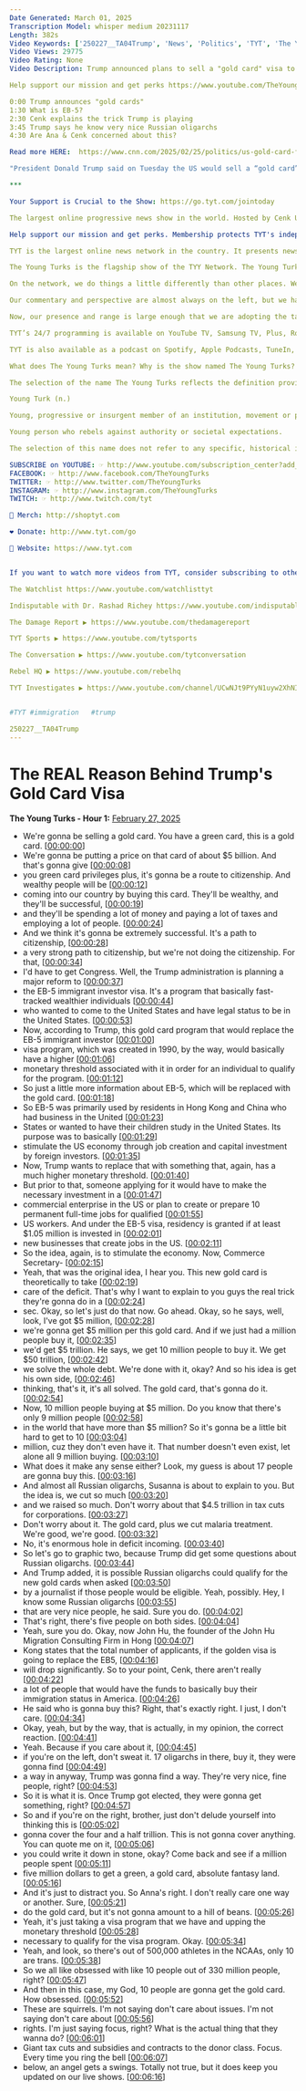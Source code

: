 ```yaml
---
Date Generated: March 01, 2025
Transcription Model: whisper medium 20231117
Length: 382s
Video Keywords: ['250227__TA04Trump', 'News', 'Politics', 'TYT', 'The Young Turks', 'Cenk Uygur', 'Progressive', 'TYT Network', 'Ana Kasparian', 'political establishment', 'John Iadarola', 'Breaking News', 'Donald Trump', 'Trump', '2022 election', '2024 election', '2024', 'Rebel HQ', 'Kamala Harris', 'Kamala Harris Donald Trump', 'Joe Biden', 'Election', 'eb 5 visa', 'eb 5 visa process', 'eb 5 visa usa', 'gold card citizenship', 'gold card trump', 'green card', 'gold card immigration', 'gold card explained', 'Golden Visa', 'immigration']
Video Views: 29775
Video Rating: None
Video Description: Trump announced plans to sell a "gold card" visa to rich foreigners. Ana Kasparian and Cenk Uygur discuss on The Young Turks. Do you agree with TYT's take? Tell us what you think in the comments below. SUBSCRIBE today: ☞ http://www.youtube.com/subscription_center?add_user=theyoungturks

Help support our mission and get perks https://www.youtube.com/TheYoungTurks/join

0:00 Trump announces "gold cards"
1:30 What is EB-5?
2:30 Cenk explains the trick Trump is playing
3:45 Trump says he know very nice Russian oligarchs
4:30 Are Ana & Cenk concerned about this?

Read more HERE:  https://www.cnn.com/2025/02/25/politics/us-gold-card-foreigners-trump/index.html

"President Donald Trump said on Tuesday the US would sell a “gold card” to wealthy foreigners, giving them the right to live and work in the US and offering a path to citizenship in exchange for a $5 million fee."*

*** 

Your Support is Crucial to the Show: https://go.tyt.com/jointoday

The largest online progressive news show in the world. Hosted by Cenk Uygur and Ana Kasparian. LIVE weekdays 6-8 pm ET. http://youtube.com/theyoungturks/live

Help support our mission and get perks. Membership protects TYT's independence from corporate ownership and allows us to provide free live shows that speak truth to power for people around the world. See Perks: ▶ https://www.youtube.com/TheYoungTurks/join

TYT is the largest online news network in the country. It presents news, context and analysis. We have dozens of on-air hosts on half a dozen major channels on almost all the platforms. We also have a live 24-hour news channel that features all our shows.

The Young Turks is the flagship show of the TYY Network. The Young Turks is the longest running daily show in internet history. We’re about to celebrate our 20th anniversary as a digital native show. We are also the first ever YouTube partner channel. So, we are the original YouTubers.

On the network, we do things a little differently than other places. We present the news first, with all of the facts and context you need, which is a rarity in commentary-heavy online shows. We then also give analysis and perspective, which is rare in traditional news.

Our commentary and perspective are almost always on the left, but we have an enormous range of opinions on the network. Hosts are allowed to think and say whatever they like. Perspectives usually range from the far left to the center of the political spectrum.

Now, our presence and range is large enough that we are adopting the tagline The Online News Network. Our longevity, our 27 million subscribers and 30 billion lifetime views allows us to make this claim confidently.

TYT’s 24/7 programming is available on YouTube TV, Samsung TV, Plus, Roku, Xumo, TCLtv+, Fubo, and more.

TYT is also available as a podcast on Spotify, Apple Podcasts, TuneIn, Amazon Music, and more.

What does The Young Turks mean? Why is the show named The Young Turks?

The selection of the name The Young Turks reflects the definition provided in American Heritage Dictionary.

Young Turk (n.)

Young, progressive or insurgent member of an institution, movement or political party.

Young person who rebels against authority or societal expectations.

The selection of this name does not refer to any specific, historical incarnation of The Young Turks.

SUBSCRIBE on YOUTUBE: ☞ http://www.youtube.com/subscription_center?add_user=theyoungturks
FACEBOOK: ☞ http://www.facebook.com/TheYoungTurks
TWITTER: ☞ http://www.twitter.com/TheYoungTurks
INSTAGRAM: ☞ http://www.instagram.com/TheYoungTurks
TWITCH: ☞ http://www.twitch.com/tyt

👕 Merch: http://shoptyt.com

❤ Donate: http://www.tyt.com/go

🔗 Website: https://www.tyt.com


If you want to watch more videos from TYT, consider subscribing to other channels in our network:

The Watchlist https://www.youtube.com/watchlisttyt

Indisputable with Dr. Rashad Richey https://www.youtube.com/indisputabletyt

The Damage Report ▶ https://www.youtube.com/thedamagereport

TYT Sports ▶ https://www.youtube.com/tytsports

The Conversation ▶ https://www.youtube.com/tytconversation

Rebel HQ ▶ https://www.youtube.com/rebelhq

TYT Investigates ▶ https://www.youtube.com/channel/UCwNJt9PYyN1uyw2XhNIQMMA


#TYT #immigration   #trump  

250227__TA04Trump
---
```


# The REAL Reason Behind Trump's Gold Card Visa
**The Young Turks - Hour 1:** [February 27, 2025](https://www.youtube.com/watch?v=80HqSyU-QQg)
*  We're gonna be selling a gold card. You have a green card, this is a gold card. [[00:00:00](https://www.youtube.com/watch?v=80HqSyU-QQg&t=0.0s)]
*  We're gonna be putting a price on that card of about $5 billion. And that's gonna give [[00:00:08](https://www.youtube.com/watch?v=80HqSyU-QQg&t=8.08s)]
*  you green card privileges plus, it's gonna be a route to citizenship. And wealthy people will be [[00:00:12](https://www.youtube.com/watch?v=80HqSyU-QQg&t=12.56s)]
*  coming into our country by buying this card. They'll be wealthy, and they'll be successful, [[00:00:19](https://www.youtube.com/watch?v=80HqSyU-QQg&t=19.2s)]
*  and they'll be spending a lot of money and paying a lot of taxes and employing a lot of people. [[00:00:24](https://www.youtube.com/watch?v=80HqSyU-QQg&t=24.32s)]
*  And we think it's gonna be extremely successful. It's a path to citizenship, [[00:00:28](https://www.youtube.com/watch?v=80HqSyU-QQg&t=28.72s)]
*  a very strong path to citizenship, but we're not doing the citizenship. For that, [[00:00:34](https://www.youtube.com/watch?v=80HqSyU-QQg&t=34.16s)]
*  I'd have to get Congress. Well, the Trump administration is planning a major reform to [[00:00:37](https://www.youtube.com/watch?v=80HqSyU-QQg&t=37.68s)]
*  the EB-5 immigrant investor visa. It's a program that basically fast-tracked wealthier individuals [[00:00:44](https://www.youtube.com/watch?v=80HqSyU-QQg&t=44.8s)]
*  who wanted to come to the United States and have legal status to be in the United States. [[00:00:53](https://www.youtube.com/watch?v=80HqSyU-QQg&t=53.92s)]
*  Now, according to Trump, this gold card program that would replace the EB-5 immigrant investor [[00:01:00](https://www.youtube.com/watch?v=80HqSyU-QQg&t=60.160000000000004s)]
*  visa program, which was created in 1990, by the way, would basically have a higher [[00:01:06](https://www.youtube.com/watch?v=80HqSyU-QQg&t=66.08s)]
*  monetary threshold associated with it in order for an individual to qualify for the program. [[00:01:12](https://www.youtube.com/watch?v=80HqSyU-QQg&t=72.32000000000001s)]
*  So just a little more information about EB-5, which will be replaced with the gold card. [[00:01:18](https://www.youtube.com/watch?v=80HqSyU-QQg&t=78.64s)]
*  So EB-5 was primarily used by residents in Hong Kong and China who had business in the United [[00:01:23](https://www.youtube.com/watch?v=80HqSyU-QQg&t=83.6s)]
*  States or wanted to have their children study in the United States. Its purpose was to basically [[00:01:29](https://www.youtube.com/watch?v=80HqSyU-QQg&t=89.75999999999999s)]
*  stimulate the US economy through job creation and capital investment by foreign investors. [[00:01:35](https://www.youtube.com/watch?v=80HqSyU-QQg&t=95.03999999999999s)]
*  Now, Trump wants to replace that with something that, again, has a much higher monetary threshold. [[00:01:40](https://www.youtube.com/watch?v=80HqSyU-QQg&t=100.72s)]
*  But prior to that, someone applying for it would have to make the necessary investment in a [[00:01:47](https://www.youtube.com/watch?v=80HqSyU-QQg&t=107.52s)]
*  commercial enterprise in the US or plan to create or prepare 10 permanent full-time jobs for qualified [[00:01:55](https://www.youtube.com/watch?v=80HqSyU-QQg&t=115.2s)]
*  US workers. And under the EB-5 visa, residency is granted if at least $1.05 million is invested in [[00:02:01](https://www.youtube.com/watch?v=80HqSyU-QQg&t=121.2s)]
*  new businesses that create jobs in the US. [[00:02:11](https://www.youtube.com/watch?v=80HqSyU-QQg&t=131.60000000000002s)]
*  So the idea, again, is to stimulate the economy. Now, Commerce Secretary- [[00:02:15](https://www.youtube.com/watch?v=80HqSyU-QQg&t=135.68s)]
*  Yeah, that was the original idea, I hear you. This new gold card is theoretically to take [[00:02:19](https://www.youtube.com/watch?v=80HqSyU-QQg&t=139.28s)]
*  care of the deficit. That's why I want to explain to you guys the real trick they're gonna do in a [[00:02:24](https://www.youtube.com/watch?v=80HqSyU-QQg&t=144.32000000000002s)]
*  sec. Okay, so let's just do that now. Go ahead. Okay, so he says, well, look, I've got $5 million, [[00:02:28](https://www.youtube.com/watch?v=80HqSyU-QQg&t=148.32000000000002s)]
*  we're gonna get $5 million per this gold card. And if we just had a million people buy it, [[00:02:35](https://www.youtube.com/watch?v=80HqSyU-QQg&t=155.28s)]
*  we'd get $5 trillion. He says, we get 10 million people to buy it. We get $50 trillion, [[00:02:42](https://www.youtube.com/watch?v=80HqSyU-QQg&t=162.8s)]
*  we solve the whole debt. We're done with it, okay? And so his idea is get his own side, [[00:02:46](https://www.youtube.com/watch?v=80HqSyU-QQg&t=166.48s)]
*  thinking, that's it, it's all solved. The gold card, that's gonna do it. [[00:02:54](https://www.youtube.com/watch?v=80HqSyU-QQg&t=174.08s)]
*  Now, 10 million people buying at $5 million. Do you know that there's only 9 million people [[00:02:58](https://www.youtube.com/watch?v=80HqSyU-QQg&t=178.56s)]
*  in the world that have more than $5 million? So it's gonna be a little bit hard to get to 10 [[00:03:04](https://www.youtube.com/watch?v=80HqSyU-QQg&t=184.64s)]
*  million, cuz they don't even have it. That number doesn't even exist, let alone all 9 million buying. [[00:03:10](https://www.youtube.com/watch?v=80HqSyU-QQg&t=190.07999999999998s)]
*  What does it make any sense either? Look, my guess is about 17 people are gonna buy this. [[00:03:16](https://www.youtube.com/watch?v=80HqSyU-QQg&t=196.48s)]
*  And almost all Russian oligarchs, Susanna is about to explain to you. But the idea is, we cut so much [[00:03:20](https://www.youtube.com/watch?v=80HqSyU-QQg&t=200.72s)]
*  and we raised so much. Don't worry about that $4.5 trillion in tax cuts for corporations. [[00:03:27](https://www.youtube.com/watch?v=80HqSyU-QQg&t=207.35999999999999s)]
*  Don't worry about it. The gold card, plus we cut malaria treatment. We're good, we're good. [[00:03:32](https://www.youtube.com/watch?v=80HqSyU-QQg&t=212.72s)]
*  No, it's enormous hole in deficit incoming. [[00:03:40](https://www.youtube.com/watch?v=80HqSyU-QQg&t=220.16s)]
*  So let's go to graphic two, because Trump did get some questions about Russian oligarchs. [[00:03:44](https://www.youtube.com/watch?v=80HqSyU-QQg&t=224.32s)]
*  And Trump added, it is possible Russian oligarchs could qualify for the new gold cards when asked [[00:03:50](https://www.youtube.com/watch?v=80HqSyU-QQg&t=230.0s)]
*  by a journalist if those people would be eligible. Yeah, possibly. Hey, I know some Russian oligarchs [[00:03:55](https://www.youtube.com/watch?v=80HqSyU-QQg&t=235.68s)]
*  that are very nice people, he said. Sure you do. [[00:04:02](https://www.youtube.com/watch?v=80HqSyU-QQg&t=242.16s)]
*  That's right, there's five people on both sides. [[00:04:04](https://www.youtube.com/watch?v=80HqSyU-QQg&t=244.88s)]
*  Yeah, sure you do. Okay, now John Hu, the founder of the John Hu Migration Consulting Firm in Hong [[00:04:07](https://www.youtube.com/watch?v=80HqSyU-QQg&t=247.84s)]
*  Kong states that the total number of applicants, if the golden visa is going to replace the EB5, [[00:04:16](https://www.youtube.com/watch?v=80HqSyU-QQg&t=256.0s)]
*  will drop significantly. So to your point, Cenk, there aren't really [[00:04:22](https://www.youtube.com/watch?v=80HqSyU-QQg&t=262.32s)]
*  a lot of people that would have the funds to basically buy their immigration status in America. [[00:04:26](https://www.youtube.com/watch?v=80HqSyU-QQg&t=266.08s)]
*  He said who is gonna buy this? Right, that's exactly right. I just, I don't care. [[00:04:34](https://www.youtube.com/watch?v=80HqSyU-QQg&t=274.0s)]
*  Okay, yeah, but by the way, that is actually, in my opinion, the correct reaction. [[00:04:41](https://www.youtube.com/watch?v=80HqSyU-QQg&t=281.44s)]
*  Yeah. Because if you care about it, [[00:04:45](https://www.youtube.com/watch?v=80HqSyU-QQg&t=285.35999999999996s)]
*  if you're on the left, don't sweat it. 17 oligarchs in there, buy it, they were gonna find [[00:04:49](https://www.youtube.com/watch?v=80HqSyU-QQg&t=289.03999999999996s)]
*  a way in anyway, Trump was gonna find a way. They're very nice, fine people, right? [[00:04:53](https://www.youtube.com/watch?v=80HqSyU-QQg&t=293.36s)]
*  So it is what it is. Once Trump got elected, they were gonna get something, right? [[00:04:57](https://www.youtube.com/watch?v=80HqSyU-QQg&t=297.04s)]
*  So and if you're on the right, brother, just don't delude yourself into thinking this is [[00:05:02](https://www.youtube.com/watch?v=80HqSyU-QQg&t=302.08000000000004s)]
*  gonna cover the four and a half trillion. This is not gonna cover anything. You can quote me on it, [[00:05:06](https://www.youtube.com/watch?v=80HqSyU-QQg&t=306.24s)]
*  you could write it down in stone, okay? Come back and see if a million people spent [[00:05:11](https://www.youtube.com/watch?v=80HqSyU-QQg&t=311.2s)]
*  five million dollars to get a green, a gold card, absolute fantasy land. [[00:05:16](https://www.youtube.com/watch?v=80HqSyU-QQg&t=316.08000000000004s)]
*  And it's just to distract you. So Anna's right. I don't really care one way or another. Sure, [[00:05:21](https://www.youtube.com/watch?v=80HqSyU-QQg&t=321.35999999999996s)]
*  do the gold card, but it's not gonna amount to a hill of beans. [[00:05:26](https://www.youtube.com/watch?v=80HqSyU-QQg&t=326.23999999999995s)]
*  Yeah, it's just taking a visa program that we have and upping the monetary threshold [[00:05:28](https://www.youtube.com/watch?v=80HqSyU-QQg&t=328.88s)]
*  necessary to qualify for the visa program. Okay. [[00:05:34](https://www.youtube.com/watch?v=80HqSyU-QQg&t=334.96s)]
*  Yeah, and look, so there's out of 500,000 athletes in the NCAAs, only 10 are trans. [[00:05:38](https://www.youtube.com/watch?v=80HqSyU-QQg&t=338.0s)]
*  So we all like obsessed with like 10 people out of 330 million people, right? [[00:05:47](https://www.youtube.com/watch?v=80HqSyU-QQg&t=347.84000000000003s)]
*  And then in this case, my God, 10 people are gonna get the gold card. How obsessed. [[00:05:52](https://www.youtube.com/watch?v=80HqSyU-QQg&t=352.8s)]
*  These are squirrels. I'm not saying don't care about issues. I'm not saying don't care about [[00:05:56](https://www.youtube.com/watch?v=80HqSyU-QQg&t=356.64s)]
*  rights. I'm just saying focus, right? What is the actual thing that they wanna do? [[00:06:01](https://www.youtube.com/watch?v=80HqSyU-QQg&t=361.44s)]
*  Giant tax cuts and subsidies and contracts to the donor class. Focus. Every time you ring the bell [[00:06:07](https://www.youtube.com/watch?v=80HqSyU-QQg&t=367.36s)]
*  below, an angel gets a swings. Totally not true, but it does keep you updated on our live shows. [[00:06:16](https://www.youtube.com/watch?v=80HqSyU-QQg&t=376.24s)]

